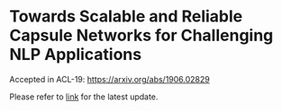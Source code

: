 # Towards Scalable and Reliable Capsule Networks for Challenging NLP Applications

Accepted in ACL-19: https://arxiv.org/abs/1906.02829

Please refer to [link](https://github.com/andyweizhao/NLP-Capsule) for the latest update.
